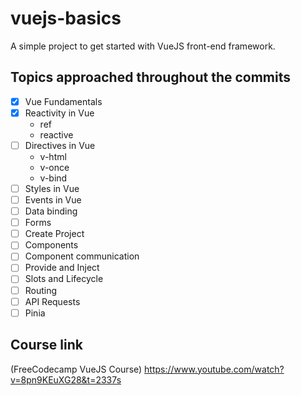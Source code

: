# vuejs-basics
A simple project to get started with VueJS front-end framework.

## Topics approached throughout the commits
- [x] Vue Fundamentals
- [x] Reactivity in Vue
    - ref
    - reactive
- [ ] Directives in Vue
    - v-html
    - v-once
    - v-bind
- [ ] Styles in Vue
- [ ] Events in Vue
- [ ] Data binding
- [ ] Forms
- [ ] Create Project
- [ ] Components
- [ ] Component communication
- [ ] Provide and Inject
- [ ] Slots and Lifecycle
- [ ] Routing
- [ ] API Requests
- [ ] Pinia

## Course link
(FreeCodecamp VueJS Course) https://www.youtube.com/watch?v=8pn9KEuXG28&t=2337s
